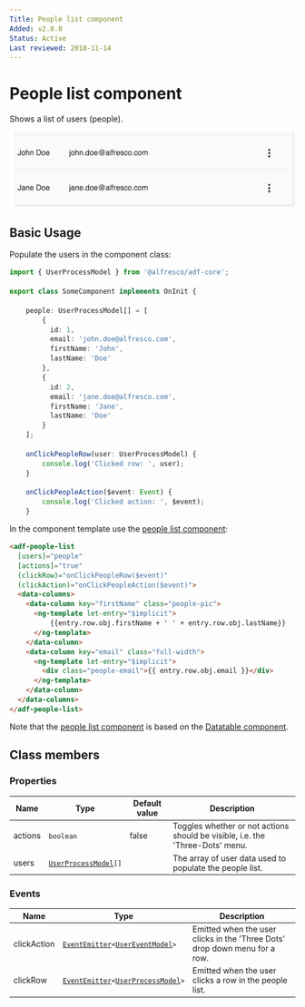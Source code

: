 ```yaml
---
Title: People list component
Added: v2.0.0
Status: Active
Last reviewed: 2018-11-14
---
```


# People list component

Shows a list of users (people).

![ADF People List](../docassets/images/adf-people-list.png)

## Basic Usage

Populate the users in the component class:

```ts
import { UserProcessModel } from '@alfresco/adf-core';

export class SomeComponent implements OnInit {

    people: UserProcessModel[] = [
        {
          id: 1,
          email: 'john.doe@alfresco.com',
          firstName: 'John',
          lastName: 'Doe'
        },
        {
          id: 2,
          email: 'jane.doe@alfresco.com',
          firstName: 'Jane',
          lastName: 'Doe'
        }
    ];
    
    onClickPeopleRow(user: UserProcessModel) {
        console.log('Clicked row: ', user);
    }
    
    onClickPeopleAction($event: Event) {
        console.log('Clicked action: ', $event);
    }
```

In the component template use the [people list component](../process-services/people-list.component.md):

<!-- {% raw %} -->

```html
<adf-people-list
  [users]="people"
  [actions]="true"
  (clickRow)="onClickPeopleRow($event)"
  (clickAction)="onClickPeopleAction($event)">
  <data-columns>
    <data-column key="firstName" class="people-pic">
      <ng-template let-entry="$implicit">
          {{entry.row.obj.firstName + ' ' + entry.row.obj.lastName}}
      </ng-template>
    </data-column>
    <data-column key="email" class="full-width">
      <ng-template let-entry="$implicit">
        <div class="people-email">{{ entry.row.obj.email }}</div>
      </ng-template>
    </data-column>
  </data-columns>
</adf-people-list>
```

<!-- {% endraw %} -->

Note that the [people list component](../process-services/people-list.component.md) is based on the
[Datatable component](../core/datatable.component.md).

## Class members

### Properties

| Name | Type | Default value | Description |
| ---- | ---- | ------------- | ----------- |
| actions | `boolean` | false | Toggles whether or not actions should be visible, i.e. the 'Three-Dots' menu. |
| users | [`UserProcessModel`](../core/user-process.model.md)`[]` |  | The array of user data used to populate the people list. |

### Events

| Name | Type | Description |
| ---- | ---- | ----------- |
| clickAction | [`EventEmitter`](https://angular.io/api/core/EventEmitter)`<`[`UserEventModel`](../../lib/process-services/task-list/models/user-event.model.ts)`>` | Emitted when the user clicks in the 'Three Dots' drop down menu for a row. |
| clickRow | [`EventEmitter`](https://angular.io/api/core/EventEmitter)`<`[`UserProcessModel`](../core/user-process.model.md)`>` | Emitted when the user clicks a row in the people list. |
